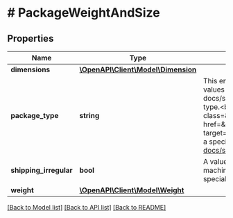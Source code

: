 # # PackageWeightAndSize

## Properties

Name | Type | Description | Notes
------------ | ------------- | ------------- | -------------
**dimensions** | [**\OpenAPI\Client\Model\Dimension**](Dimension.md) |  | [optional]
**package_type** | **string** | This enumeration value indicates the type of shipping package used to ship the inventory item. The supported values for this field can be found in the &lt;a href&#x3D;\&quot;/api-docs/sell/inventory/types/slr:PackageTypeEnum\&quot; target&#x3D;\&quot;_blank\&quot;&gt;PackageTypeEnum&lt;/a&gt; type.&lt;br&gt;&lt;br&gt;This field will be returned if the package type is set for the inventory item.&lt;br&gt;&lt;br&gt;&lt;span class&#x3D;\&quot;tablenote\&quot;&gt; &lt;strong&gt;Note:&lt;/strong&gt; You can use the &lt;a href&#x3D;\&quot;/Devzone/XML/docs/Reference/eBay/GeteBayDetails.html#Response.ShippingPackageDetails\&quot; target&#x3D;\&quot;_blank\&quot;&gt;GeteBayDetails&lt;/a&gt; Trading API call to retrieve a list of supported package types for a specific marketplace.&lt;/span&gt; For implementation help, refer to &lt;a href&#x3D;&#39;https://developer.ebay.com/api-docs/sell/inventory/types/slr:PackageTypeEnum&#39;&gt;eBay API documentation&lt;/a&gt; | [optional]
**shipping_irregular** | **bool** | A value of &lt;code&gt;true&lt;/code&gt; indicates that the package is irregular and cannot go through the stamping machine at the shipping service office. This field applies to calculated shipping only. Irregular packages require special or fragile handling. | [optional]
**weight** | [**\OpenAPI\Client\Model\Weight**](Weight.md) |  | [optional]

[[Back to Model list]](../../README.md#models) [[Back to API list]](../../README.md#endpoints) [[Back to README]](../../README.md)
